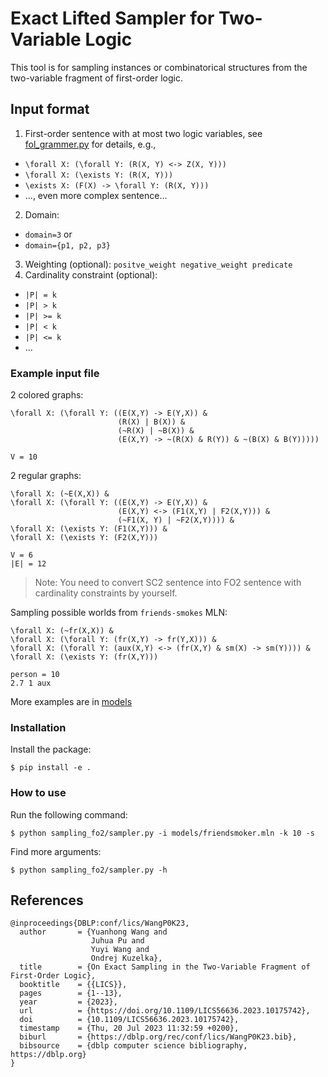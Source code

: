 # Exact Lifted Sampler for Two-Variable Logic

This tool is for sampling instances or combinatorical structures from the two-variable fragment of first-order logic.



## Input format

1. First-order sentence with at most two logic variables, see [fol_grammer.py](sampling_fo2/parser/fol_grammer.py) for details, e.g.,
  * `\forall X: (\forall Y: (R(X, Y) <-> Z(X, Y)))`
  * `\forall X: (\exists Y: (R(X, Y)))`
  * `\exists X: (F(X) -> \forall Y: (R(X, Y)))`
  * ..., even more complex sentence...
2. Domain: 
  * `domain=3` or
  * `domain={p1, p2, p3}`
3. Weighting (optional): `positve_weight negative_weight predicate`
4. Cardinality constraint (optional): 
  * `|P| = k`
  * `|P| > k`
  * `|P| >= k`
  * `|P| < k`
  * `|P| <= k`
  * ...


### Example input file

2 colored graphs:
```
\forall X: (\forall Y: ((E(X,Y) -> E(Y,X)) &
                        (R(X) | B(X)) &
                        (~R(X) | ~B(X)) &
                        (E(X,Y) -> ~(R(X) & R(Y)) & ~(B(X) & B(Y)))))

V = 10
```


2 regular graphs:
```
\forall X: (~E(X,X)) &
\forall X: (\forall Y: ((E(X,Y) -> E(Y,X)) &
                        (E(X,Y) <-> (F1(X,Y) | F2(X,Y))) &
                        (~F1(X, Y) | ~F2(X,Y)))) &
\forall X: (\exists Y: (F1(X,Y))) & 
\forall X: (\exists Y: (F2(X,Y)))

V = 6
|E| = 12
```
> Note: You need to convert SC2 sentence into FO2 sentence with cardinality constraints by yourself.

Sampling possible worlds from `friends-smokes` MLN:
```
\forall X: (~fr(X,X)) &
\forall X: (\forall Y: (fr(X,Y) -> fr(Y,X))) &
\forall X: (\forall Y: (aux(X,Y) <-> (fr(X,Y) & sm(X) -> sm(Y)))) &
\forall X: (\exists Y: (fr(X,Y)))

person = 10
2.7 1 aux
```

More examples are in [models](models/)


### Installation
Install the package:
```
$ pip install -e .
```


### How to use
Run the following command:
```
$ python sampling_fo2/sampler.py -i models/friendsmoker.mln -k 10 -s
```
Find more arguments: 
```
$ python sampling_fo2/sampler.py -h
```

## References

```
@inproceedings{DBLP:conf/lics/WangP0K23,
  author       = {Yuanhong Wang and
                  Juhua Pu and
                  Yuyi Wang and
                  Ondrej Kuzelka},
  title        = {On Exact Sampling in the Two-Variable Fragment of First-Order Logic},
  booktitle    = {{LICS}},
  pages        = {1--13},
  year         = {2023},
  url          = {https://doi.org/10.1109/LICS56636.2023.10175742},
  doi          = {10.1109/LICS56636.2023.10175742},
  timestamp    = {Thu, 20 Jul 2023 11:32:59 +0200},
  biburl       = {https://dblp.org/rec/conf/lics/WangP0K23.bib},
  bibsource    = {dblp computer science bibliography, https://dblp.org}
}
```
